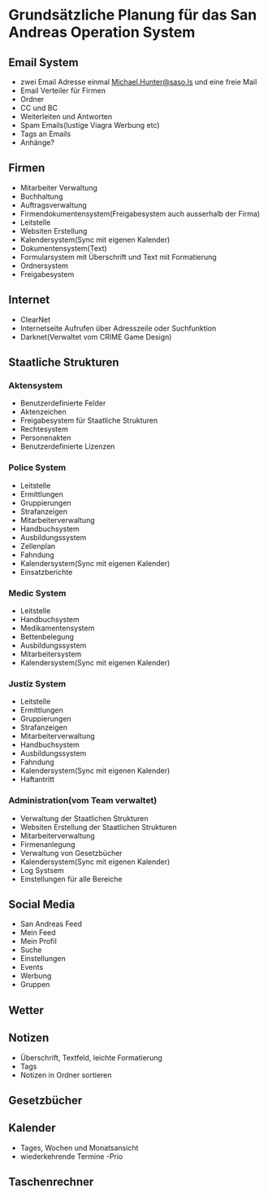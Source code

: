 # Grundsätzliche Planung für das San Andreas Operation System

## Email System
- zwei Email Adresse einmal Michael.Hunter@saso.ls und eine freie Mail
- Email Verteiler für Firmen
- Ordner
- CC und BC
- Weiterleiten und Antworten
- Spam Emails(lustige Viagra Werbung etc)
- Tags an Emails
- Anhänge?

## Firmen
- Mitarbeiter Verwaltung
- Buchhaltung
- Auftragsverwaltung
- Firmendokumentensystem(Freigabesystem auch ausserhalb der Firma)
- Leitstelle
- Websiten Erstellung
- Kalendersystem(Sync mit eigenen Kalender)
- Dokumentensystem(Text)
- Formularsystem mit Überschrift und Text mit Formatierung
- Ordnersystem
- Freigabesystem

## Internet
- ClearNet
- Internetseite Aufrufen über Adresszeile oder Suchfunktion
- Darknet(Verwaltet vom CRIME Game Design)

## Staatliche Strukturen
### Aktensystem
- Benutzerdefinierte Felder
- Aktenzeichen
- Freigabesystem für Staatliche Strukturen
- Rechtesystem
- Personenakten
- Benutzerdefinierte Lizenzen

### Police System
- Leitstelle
- Ermittlungen
- Gruppierungen
- Strafanzeigen
- Mitarbeiterverwaltung
- Handbuchsystem
- Ausbildungssystem
- Zellenplan
- Fahndung
- Kalendersystem(Sync mit eigenen Kalender)
- Einsatzberichte

### Medic System
- Leitstelle
- Handbuchsystem
- Medikamentensystem
- Bettenbelegung
- Ausbildungssystem
- Mitarbeitersystem
- Kalendersystem(Sync mit eigenen Kalender)

### Justiz System
- Leitstelle
- Ermittlungen
- Gruppierungen
- Strafanzeigen
- Mitarbeiterverwaltung
- Handbuchsystem
- Ausbildungssystem
- Fahndung
- Kalendersystem(Sync mit eigenen Kalender)
- Haftantritt 

### Administration(vom Team verwaltet)
- Verwaltung der Staatlichen Strukturen
- Websiten Erstellung der Staatlichen Strukturen
- Mitarbeiterverwaltung
- Firmenanlegung
- Verwaltung von Gesetzbücher
- Kalendersystem(Sync mit eigenen Kalender)
- Log Systsem
- Einstellungen für alle Bereiche

## Social Media
- San Andreas Feed
- Mein Feed
- Mein Profil
- Suche
- Einstellungen
- Events
- Werbung
- Gruppen

## Wetter

## Notizen
- Überschrift, Textfeld, leichte Formatierung
- Tags
- Notizen in Ordner sortieren
## Gesetzbücher

## Kalender
- Tages, Wochen und Monatsansicht
- wiederkehrende Termine
-Prio

## Taschenrechner